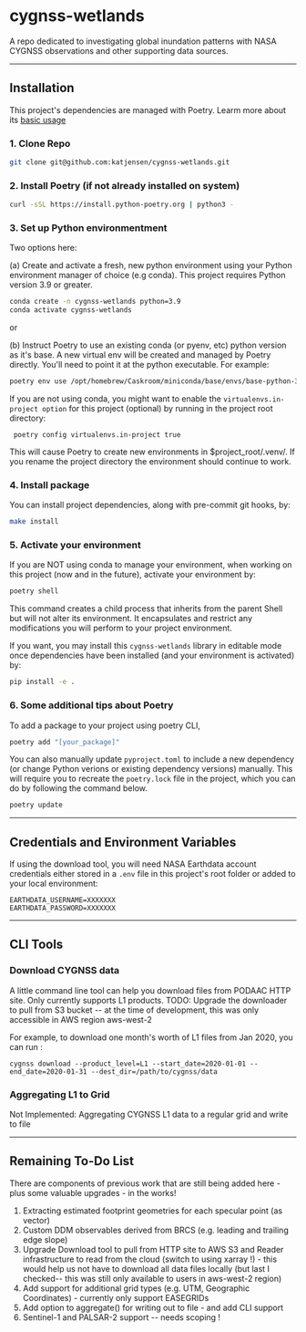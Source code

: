# cygnss-wetlands
A repo dedicated to investigating global inundation patterns with NASA CYGNSS observations and other supporting data sources.

---
## Installation

This project's dependencies are managed with Poetry. Learm more about its [basic usage](https://python-poetry.org/docs/basic-usage/)

### 1. Clone Repo
```bash
git clone git@github.com:katjensen/cygnss-wetlands.git
```

### 2. Install Poetry (if not already installed on system) 
```bash
curl -sSL https://install.python-poetry.org | python3 -
```

### 3. Set up Python environmentment
Two options here:

(a) Create and activate a fresh, new python environment using your Python environment manager of choice (e.g conda). This project requires Python version 3.9 or greater.

```bash
conda create -n cygnss-wetlands python=3.9
conda activate cygnss-wetlands
```

 or 

(b) Instruct Poetry to use an existing conda (or pyenv, etc) python version as it's base. A new virtual env will be created and managed by Poetry directly. You'll need to point it at the python executable. For example:  

```bash
poetry env use /opt/homebrew/Caskroom/miniconda/base/envs/base-python-3.9/bin/python3
```

If you are not using conda, you might want to enable the `virtualenvs.in-project option` for this project (optional) by running in the project root directory:
```
 poetry config virtualenvs.in-project true
```

This will cause Poetry to create new environments in $project_root/.venv/. If you rename the project directory the environment should continue to work.

### 4. Install package

You can install project dependencies, along with pre-commit git hooks, by:
```bash
make install
```

### 5. Activate your environment
If you are NOT using conda to manage your environment, when working on this project (now and in the future), activate your environment by:
```bash
poetry shell
```
This command creates a child process that inherits from the parent Shell but will not alter its environment. It encapsulates and restrict any modifications you will perform to your project environment.

If you want, you may install this `cygnss-wetlands` library in editable mode once dependencies have been installed (and your environment is activated) by:
```bash
pip install -e .
```

### 6. Some additional tips about Poetry
To add a package to your project using poetry CLI,
```bash
poetry add "[your_package]"
```

You can also manually update `pyproject.toml` to include a new dependency (or change Python verions or existing dependency versions) manually. This will require you to recreate the `poetry.lock` file in the project, which you can do by following the command below. 
```bash
poetry update
```

---
## Credentials and Environment Variables
If using the download tool, you will need NASA Earthdata account credentials either stored in a `.env` file in this project's root folder or added to your local environment:

```
EARTHDATA_USERNAME=XXXXXXX
EARTHDATA_PASSWORD=XXXXXXX
```

---
## CLI Tools

### Download CYGNSS data
A little command line tool can help you download files from PODAAC HTTP site. Only currently supports L1 products.
TODO: Upgrade the downloader to pull from S3 bucket -- at the time of development, this was only accessible in AWS region aws-west-2

For example, to download one month's worth of L1 files from Jan 2020, you can run :
```
cygnss download --product_level=L1 --start_date=2020-01-01 --end_date=2020-01-31 --dest_dir=/path/to/cygnss/data
```

### Aggregating L1 to Grid
Not Implemented: Aggregating CYGNSS L1 data to a regular grid and write to file

---
## Remaining To-Do List
There are components of previous work that are still being added here - plus some valuable upgrades - in the works!

1. Extracting estimated footprint geometries for each specular point (as vector)
2. Custom DDM observables derived from BRCS (e.g. leading and trailing edge slope)
3. Upgrade Download tool to pull from HTTP site to AWS S3 and Reader infrastructure to read from the cloud (switch to using xarray !) - this would help us not have to download all data files locally (but last I checked-- this was still only available to users in aws-west-2 region)
4. Add support for additional grid types (e.g. UTM, Geographic Coordinates) - currently only support EASEGRIDs
5. Add option to aggregate() for writing out to file - and add CLI support
6. Sentinel-1 and PALSAR-2 support -- needs scoping !